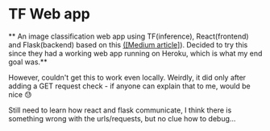# TF Web app 

** An image classification web app using TF(inference), React(frontend) and Flask(backend) based on this [([Medium article]](https://medium.com/sopra-steria-norge/build-a-simple-image-classification-app-using-react-keras-and-flask-7b9075e3b6f5)). Decided to try this since they had a working web app running on Heroku, which is what my end goal was.**



However, couldn't get this to work even locally. Weirdly, it did only after adding a GET request check - if anyone can explain that to me, would be nice :sweat:



Still need to learn how react and flask communicate, I think there is something wrong with the urls/requests, but no clue how to debug...
